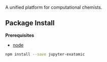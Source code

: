 A unified platform for computational chemists.

Package Install
---------------

**Prerequisites**
- [node](http://nodejs.org/)

```bash
npm install --save jupyter-exatomic
```
